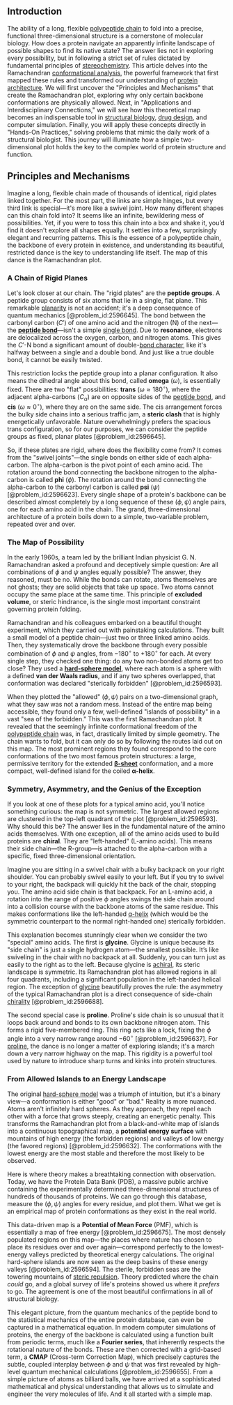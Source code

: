 ## Introduction
The ability of a long, flexible [polypeptide chain](@article_id:144408) to fold into a precise, functional three-dimensional structure is a cornerstone of molecular biology. How does a protein navigate an apparently infinite landscape of possible shapes to find its native state? The answer lies not in exploring every possibility, but in following a strict set of rules dictated by fundamental principles of [stereochemistry](@article_id:165600). This article delves into the Ramachandran [conformational analysis](@article_id:177235), the powerful framework that first mapped these rules and transformed our understanding of [protein architecture](@article_id:196182). We will first uncover the "Principles and Mechanisms" that create the Ramachandran plot, exploring why only certain backbone conformations are physically allowed. Next, in "Applications and Interdisciplinary Connections," we will see how this theoretical map becomes an indispensable tool in [structural biology](@article_id:150551), [drug design](@article_id:139926), and computer simulation. Finally, you will apply these concepts directly in "Hands-On Practices," solving problems that mimic the daily work of a structural biologist. This journey will illuminate how a simple two-dimensional plot holds the key to the complex world of protein structure and function.

## Principles and Mechanisms

Imagine a long, flexible chain made of thousands of identical, rigid plates linked together. For the most part, the links are simple hinges, but every third link is special—it's more like a swivel joint. How many different shapes can this chain fold into? It seems like an infinite, bewildering mess of possibilities. Yet, if you were to toss this chain into a box and shake it, you’d find it doesn't explore all shapes equally. It settles into a few, surprisingly elegant and recurring patterns. This is the essence of a polypeptide chain, the backbone of every protein in existence, and understanding its beautiful, restricted dance is the key to understanding life itself. The map of this dance is the Ramachandran plot.

### A Chain of Rigid Planes

Let's look closer at our chain. The "rigid plates" are the **peptide groups**. A peptide group consists of six atoms that lie in a single, flat plane. This remarkable [planarity](@article_id:274287) is not an accident; it's a deep consequence of quantum mechanics [@problem_id:2596645]. The bond between the carbonyl carbon ($C'$) of one amino acid and the nitrogen (N) of the next—the **[peptide bond](@article_id:144237)**—isn't a simple [single bond](@article_id:188067). Due to **resonance**, electrons are delocalized across the oxygen, carbon, and nitrogen atoms. This gives the $C'$-N bond a significant amount of double-[bond character](@article_id:157265), like it's halfway between a single and a double bond. And just like a true double bond, it cannot be easily twisted.

This restriction locks the peptide group into a planar configuration. It also means the dihedral angle about this bond, called **omega** ($\omega$), is essentially fixed. There are two "flat" possibilities: **trans** ($\omega \approx 180^\circ$), where the adjacent alpha-carbons ($C_{\alpha}$) are on opposite sides of the [peptide bond](@article_id:144237), and **cis** ($\omega \approx 0^\circ$), where they are on the same side. The cis arrangement forces the bulky side chains into a serious traffic jam, a **steric clash** that is highly energetically unfavorable. Nature overwhelmingly prefers the spacious trans configuration, so for our purposes, we can consider the peptide groups as fixed, planar plates [@problem_id:2596645].

So, if these plates are rigid, where does the flexibility come from? It comes from the "swivel joints"—the single bonds on either side of each alpha-carbon. The alpha-carbon is the pivot point of each amino acid. The rotation around the bond connecting the backbone nitrogen to the alpha-carbon is called **phi** ($\phi$). The rotation around the bond connecting the alpha-carbon to the carbonyl carbon is called **psi** ($\psi$) [@problem_id:2596623]. Every single shape of a protein's backbone can be described almost completely by a long sequence of these $(\phi, \psi)$ angle pairs, one for each amino acid in the chain. The grand, three-dimensional architecture of a protein boils down to a simple, two-variable problem, repeated over and over.

### The Map of Possibility

In the early 1960s, a team led by the brilliant Indian physicist G. N. Ramachandran asked a profound and deceptively simple question: Are all combinations of $\phi$ and $\psi$ angles equally possible? The answer, they reasoned, must be no. While the bonds can rotate, atoms themselves are not ghosts; they are solid objects that take up space. Two atoms cannot occupy the same place at the same time. This principle of **excluded volume**, or steric hindrance, is the single most important constraint governing protein folding.

Ramachandran and his colleagues embarked on a beautiful thought experiment, which they carried out with painstaking calculations. They built a small model of a peptide chain—just two or three linked amino acids. Then, they systematically drove the backbone through every possible combination of $\phi$ and $\psi$ angles, from $-180^\circ$ to $+180^\circ$ for each. At every single step, they checked one thing: do any two non-bonded atoms get too close? They used a **[hard-sphere model](@article_id:145048)**, where each atom is a sphere with a defined **van der Waals radius**, and if any two spheres overlapped, that conformation was declared "sterically forbidden" [@problem_id:2596593].

When they plotted the "allowed" $(\phi, \psi)$ pairs on a two-dimensional graph, what they saw was not a random mess. Instead of the entire map being accessible, they found only a few, well-defined "islands of possibility" in a vast "sea of the forbidden." This was the first Ramachandran plot. It revealed that the seemingly infinite conformational freedom of the [polypeptide chain](@article_id:144408) was, in fact, drastically limited by simple geometry. The chain wants to fold, but it can only do so by following the routes laid out on this map. The most prominent regions they found correspond to the core conformations of the two most famous protein structures: a large, permissive territory for the extended **[β-sheet](@article_id:175671)** conformation, and a more compact, well-defined island for the coiled **α-helix**.

### Symmetry, Asymmetry, and the Genius of the Exception

If you look at one of these plots for a typical amino acid, you'll notice something curious: the map is not symmetric. The largest allowed regions are clustered in the top-left quadrant of the plot [@problem_id:2596593]. Why should this be? The answer lies in the fundamental nature of the amino acids themselves. With one exception, all of the amino acids used to build proteins are **chiral**. They are "left-handed" (L-amino acids). This means their side chain—the R-group—is attached to the alpha-carbon with a specific, fixed three-dimensional orientation.

Imagine you are sitting in a swivel chair with a bulky backpack on your right shoulder. You can probably swivel easily to your left. But if you try to swivel to your right, the backpack will quickly hit the back of the chair, stopping you. The amino acid side chain is that backpack. For an L-amino acid, a rotation into the range of positive $\phi$ angles swings the side chain around into a collision course with the backbone atoms of the same residue. This makes conformations like the left-handed [α-helix](@article_id:171452) (which would be the symmetric counterpart to the normal right-handed one) sterically forbidden.

This explanation becomes stunningly clear when we consider the two "special" amino acids. The first is **glycine**. Glycine is unique because its "side chain" is just a single hydrogen atom—the smallest possible. It’s like swiveling in the chair with no backpack at all. Suddenly, you can turn just as easily to the right as to the left. Because glycine is [achiral](@article_id:193613), its steric landscape is symmetric. Its Ramachandran plot has allowed regions in all four quadrants, including a significant population in the left-handed helical region. The exception of [glycine](@article_id:176037) beautifully proves the rule: the asymmetry of the typical Ramachandran plot is a direct consequence of side-chain [chirality](@article_id:143611) [@problem_id:2596688].

The second special case is **proline**. Proline's side chain is so unusual that it loops back around and bonds to its own backbone nitrogen atom. This forms a rigid five-membered ring. This ring acts like a lock, fixing the $\phi$ angle into a very narrow range around $-60^\circ$ [@problem_id:2596637]. For [proline](@article_id:166107), the dance is no longer a matter of exploring islands; it's a march down a very narrow highway on the map. This rigidity is a powerful tool used by nature to introduce sharp turns and kinks into protein structures.

### From Allowed Islands to an Energy Landscape

The original [hard-sphere model](@article_id:145048) was a triumph of intuition, but it's a binary view—a conformation is either "good" or "bad." Reality is more nuanced. Atoms aren't infinitely hard spheres. As they approach, they repel each other with a force that grows steeply, creating an energetic penalty. This transforms the Ramachandran plot from a black-and-white map of islands into a continuous topographical map, a **potential energy surface** with mountains of high energy (the forbidden regions) and valleys of low energy (the favored regions) [@problem_id:2596632]. The conformations with the lowest energy are the most stable and therefore the most likely to be observed.

Here is where theory makes a breathtaking connection with observation. Today, we have the Protein Data Bank (PDB), a massive public archive containing the experimentally determined three-dimensional structures of hundreds of thousands of proteins. We can go through this database, measure the $(\phi, \psi)$ angles for every residue, and plot them. What we get is an empirical map of protein conformations as they exist in the real world.

This data-driven map is a **Potential of Mean Force** (PMF), which is essentially a map of free energy [@problem_id:2596675]. The most densely populated regions on this map—the places where nature has chosen to place its residues over and over again—correspond perfectly to the lowest-energy valleys predicted by theoretical energy calculations. The original hard-sphere islands are now seen as the deep basins of these energy valleys [@problem_id:2596594]. The sterile, forbidden seas are the towering mountains of [steric repulsion](@article_id:168772). Theory predicted where the chain *could* go, and a global survey of life's proteins showed us where it *prefers* to go. The agreement is one of the most beautiful confirmations in all of structural biology.

This elegant picture, from the quantum mechanics of the peptide bond to the statistical mechanics of the entire protein database, can even be captured in a mathematical equation. In modern computer simulations of proteins, the energy of the backbone is calculated using a function built from periodic terms, much like a **Fourier series**, that inherently respects the rotational nature of the bonds. These are then corrected with a grid-based term, a **CMAP** (Cross-term Correction Map), which precisely captures the subtle, coupled interplay between $\phi$ and $\psi$ that was first revealed by high-level quantum mechanical calculations [@problem_id:2596655]. From a simple picture of atoms as billiard balls, we have arrived at a sophisticated mathematical and physical understanding that allows us to simulate and engineer the very molecules of life. And it all started with a simple map.